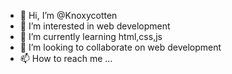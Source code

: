 - 👋 Hi, I’m @Knoxycotten
- 👀 I’m interested in web development 
- 🌱 I’m currently learning html,css,js
- 💞️ I’m looking to collaborate on web development 
- 📫 How to reach me ...

<!---
Knoxycotten/Knoxycotten is a ✨ special ✨ repository because its `README.md` (this file) appears on your GitHub profile.
You can click the Preview link to take a look at your changes.
--->
